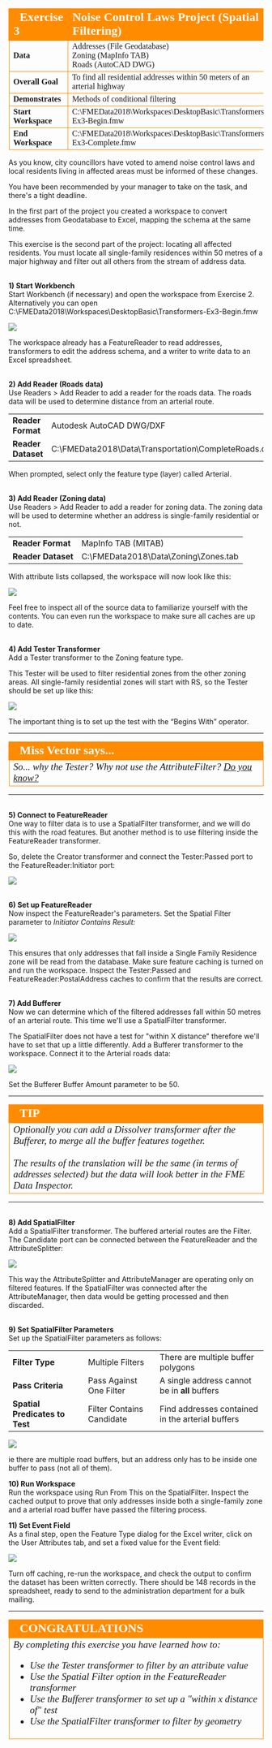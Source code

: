 <!--Exercise Section-->


<table style="border-spacing: 0px;border-collapse: collapse;font-family:serif">
<tr>
<td width=25% style="vertical-align:middle;background-color:darkorange;border: 2px solid darkorange">
<i class="fa fa-cogs fa-lg fa-pull-left fa-fw" style="color:white;padding-right: 12px;vertical-align:text-top"></i>
<span style="color:white;font-size:x-large;font-weight: bold">Exercise 3</span>
</td>
<td style="border: 2px solid darkorange;background-color:darkorange;color:white">
<span style="color:white;font-size:x-large;font-weight: bold">Noise Control Laws Project (Spatial Filtering)</span>
</td>
</tr>

<tr>
<td style="border: 1px solid darkorange; font-weight: bold">Data</td>
<td style="border: 1px solid darkorange">Addresses (File Geodatabase)<br>Zoning (MapInfo TAB)<br>Roads (AutoCAD DWG)</td>
</tr>

<tr>
<td style="border: 1px solid darkorange; font-weight: bold">Overall Goal</td>
<td style="border: 1px solid darkorange">To find all residential addresses within 50 meters of an arterial highway</td>
</tr>

<tr>
<td style="border: 1px solid darkorange; font-weight: bold">Demonstrates</td>
<td style="border: 1px solid darkorange">Methods of conditional filtering</td>
</tr>

<tr>
<td style="border: 1px solid darkorange; font-weight: bold">Start Workspace</td>
<td style="border: 1px solid darkorange">C:\FMEData2018\Workspaces\DesktopBasic\Transformers-Ex3-Begin.fmw</td>
</tr>

<tr>
<td style="border: 1px solid darkorange; font-weight: bold">End Workspace</td>
<td style="border: 1px solid darkorange">C:\FMEData2018\Workspaces\DesktopBasic\Transformers-Ex3-Complete.fmw</td>
</tr>

</table>

As you know, city councillors have voted to amend noise control laws and local residents living in affected areas must be informed of these changes.

You have been recommended by your manager to take on the task, and there's a tight deadline.

In the first part of the project you created a workspace to convert addresses from Geodatabase to Excel, mapping the schema at the same time. 

This exercise is the second part of the project: locating all affected residents. You must locate all single-family residences within 50 metres of a major highway and filter out all others from the stream of address data.


<br>**1) Start Workbench**
<br>Start Workbench (if necessary) and open the workspace from Exercise 2. Alternatively you can open C:\FMEData2018\Workspaces\DesktopBasic\Transformers-Ex3-Begin.fmw

![](./Images/Img4.215.Ex3.StartingWorkspace.png)

The workspace already has a FeatureReader to read addresses, transformers to edit the address schema, and a writer to write data to an Excel spreadsheet.


<br>**2) Add Reader (Roads data)**
<br>Use Readers > Add Reader to add a reader for the roads data. The roads data will be used to determine distance from an arterial route.

<table style="border: 0px">

<tr>
<td style="font-weight: bold">Reader Format</td>
<td style="">Autodesk AutoCAD DWG/DXF</td>
</tr>

<tr>
<td style="font-weight: bold">Reader Dataset</td>
<td style="">C:\FMEData2018\Data\Transportation\CompleteRoads.dwg</td>
</tr>

</table>

When prompted, select only the feature type (layer) called Arterial. 


<br>**3) Add Reader (Zoning data)**
<br>Use Readers > Add Reader to add a reader for zoning data. The zoning data will be used to determine whether an address is single-family residential or not.

<table style="border: 0px">

<tr>
<td style="font-weight: bold">Reader Format</td>
<td style="">MapInfo TAB (MITAB)</td>
</tr>

<tr>
<td style="font-weight: bold">Reader Dataset</td>
<td style="">C:\FMEData2018\Data\Zoning\Zones.tab</td>
</tr>

</table>

With attribute lists collapsed, the workspace will now look like this:

![](./Images/Img4.216.Ex3.NewReaders.png)

Feel free to inspect all of the source data to familiarize yourself with the contents. You can even run the workspace to make sure all caches are up to date.


<br>**4) Add Tester Transformer**
<br>Add a Tester transformer to the Zoning feature type.

This Tester will be used to filter residential zones from the other zoning areas.
All single-family residential zones will start with RS, so the Tester should be set up like this:

![](./Images/Img4.217.Ex3.TesterParameters.png)

The important thing is to set up the test with the “Begins With” operator.

---

<!--Person X Says Section-->

<table style="border-spacing: 0px">
<tr>
<td style="vertical-align:middle;background-color:darkorange;border: 2px solid darkorange">
<i class="fa fa-quote-left fa-lg fa-pull-left fa-fw" style="color:white;padding-right: 12px;vertical-align:text-top"></i>
<span style="color:white;font-size:x-large;font-weight: bold;font-family:serif">Miss Vector says...</span>
</td>
</tr>

<tr>
<td style="border: 1px solid darkorange">
<span style="font-family:serif; font-style:italic; font-size:larger">
So... why the Tester? Why not use the AttributeFilter? <a href="http://52.73.3.37/fmedatastreaming/Manual/QAResponse2017.fmw?chapter=5&question=5&answer=1&DestDataset_TEXTLINE=C%3A%5CFMEOutput%5CQAResponse.html">Do you know?</a>
</span>
</td>
</tr>
</table>

---

<br>**5) Connect to FeatureReader**
<br>One way to filter data is to use a SpatialFilter transformer, and we will do this with the road features. But another method is to use filtering inside the FeatureReader transformer.

So, delete the Creator transformer and connect the Tester:Passed port to the FeatureReader:Initiator port:

![](./Images/Img4.218.Ex3.TesterReplacesCreator.png)


<br>**6) Set up FeatureReader**
<br>Now inspect the FeatureReader's parameters. Set the Spatial Filter parameter to *Initiator Contains Result:*

![](./Images/Img4.219.Ex3.FilteredFeatureReader.png)

This ensures that only addresses that fall inside a Single Family Residence zone will be read from the database. Make sure feature caching is turned on and run the workspace. Inspect the Tester:Passed and FeatureReader:PostalAddress caches to confirm that the results are correct.


<br>**7) Add Bufferer**
<br>Now we can determine which of the filtered addresses fall within 50 metres of an arterial route. This time we'll use a SpatialFilter transformer. 

The SpatialFilter does not have a test for "within X distance" therefore we'll have to set that up a little differently. Add a Bufferer transformer to the workspace. Connect it to the Arterial roads data:

![](./Images/Img4.220.Ex3.BuffererOnCanvas.png)

Set the Bufferer Buffer Amount parameter to be 50.

---

<!--Tip Section--> 

<table style="border-spacing: 0px">
<tr>
<td style="vertical-align:middle;background-color:darkorange;border: 2px solid darkorange">
<i class="fa fa-info-circle fa-lg fa-pull-left fa-fw" style="color:white;padding-right: 12px;vertical-align:text-top"></i>
<span style="color:white;font-size:x-large;font-weight: bold;font-family:serif">TIP</span>
</td>
</tr>

<tr>
<td style="border: 1px solid darkorange">
<span style="font-family:serif; font-style:italic; font-size:larger">
Optionally you can add a Dissolver transformer after the Bufferer, to merge all the buffer features together.
<br><br>The results of the translation will be the same (in terms of addresses selected) but the data will look better in the FME Data Inspector.
</span>
</td>
</tr>
</table>

---

<br>**8) Add SpatialFilter**
<br>Add a SpatialFilter transformer. The buffered arterial routes are the Filter. The Candidate port can be connected between the FeatureReader and the AttributeSplitter:

![](./Images/Img4.221.Ex3.SpatialFilterOnCanvas.png)

This way the AttributeSplitter and AttributeManager are operating only on filtered features. If the SpatialFilter was connected after the AttributeManager, then data would be getting processed and then discarded.


<br>**9) Set SpatialFilter Parameters**
<br>Set up the SpatialFilter parameters as follows:

<table>
<tr><td style="font-weight: bold">Filter Type</td><td>Multiple Filters</td><td>There are multiple buffer polygons</td></tr>
<tr><td style="font-weight: bold">Pass Criteria</td><td>Pass Against One Filter</td><td>A single address cannot be in <strong>all</strong> buffers</td></tr>
<tr><td style="font-weight: bold">Spatial Predicates to Test</td><td>Filter Contains Candidate</td><td>Find addresses contained in the arterial buffers</td></tr>
</table>

![](./Images/Img4.222.Ex3.SpatialFilterParameters.png)

ie there are multiple road buffers, but an address only has to be inside one buffer to pass (not all of them).


**10) Run Workspace**
<br>Run the workspace using Run From This on the SpatialFilter. Inspect the cached output to prove that only addresses inside both a single-family zone and a arterial road buffer have passed the filtering process.


**11) Set Event Field**
<br>As a final step, open the Feature Type dialog for the Excel writer, click on the User Attributes tab, and set a fixed value for the Event field:

![](./Images/Img4.223.Ex3.EventAttrUpdate.png)

Turn off caching, re-run the workspace, and check the output to confirm the dataset has been written correctly. There should be 148 records in the spreadsheet, ready to send to the administration department for a bulk mailing.

---

<!--Exercise Congratulations Section--> 

<table style="border-spacing: 0px">
<tr>
<td style="vertical-align:middle;background-color:darkorange;border: 2px solid darkorange">
<i class="fa fa-thumbs-o-up fa-lg fa-pull-left fa-fw" style="color:white;padding-right: 12px;vertical-align:text-top"></i>
<span style="color:white;font-size:x-large;font-weight: bold;font-family:serif">CONGRATULATIONS</span>
</td>
</tr>

<tr>
<td style="border: 1px solid darkorange">
<span style="font-family:serif; font-style:italic; font-size:larger">
By completing this exercise you have learned how to:
<br>
<ul><li>Use the Tester transformer to filter by an attribute value</li>
<li>Use the Spatial Filter option in the FeatureReader transformer</li>
<li>Use the Bufferer transformer to set up a "within x distance of" test</li>
<li>Use the SpatialFilter transformer to filter by geometry</li></ul>
</span>
</td>
</tr>
</table>